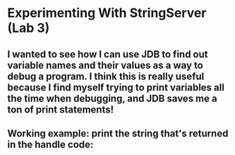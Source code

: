 # Experimenting With StringServer (Lab 3)

## I wanted to see how I can use JDB to find out variable names and their values as a way to debug a program. I think this is really useful because I find myself trying to print variables all the time when debugging, and JDB saves me a ton of print statements!

## Working example: print the string that's returned in the handle code:

